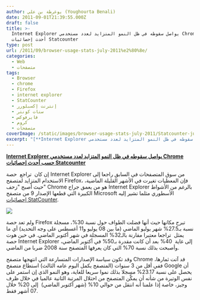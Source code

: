 ```yaml
---
author: يوغرطة بن علي (Youghourta Benali)
date: 2011-09-01T21:39:55.000Z
draft: false
title: >-
  Internet Explorer يواصل سقوطه في ظل النمو المتزايد لعدد مستخدمي Chrome حسب
  أحدث إحصائيات Statcounter
type: post
url: /2011/09/browser-usage-stats-july-2011%e2%80%8e/
categories:
  - Web
  - متصفحات
tags:
  - Browser
  - chrome
  - Firefox
  - internet explorer
  - StatCounter
  - إنترنت إكسبلورر
  - ستات كونتر
  - فايرفوكس
  - كروم
  - متصفحات
coverImage: /static/images/browser-usage-stats-july-2011‎/Statcounter-jul08-Aug11.jpg
excerpt: "[**Internet Explorer يواصل سقوطه في ظل النمو المتزايد لعدد مستخدمي Chrome حسب أحدث إحصائيات Statcounter**](https://www.it-scoop.com/2011/09/browser-usage-stats-july-2011%E2%80%8E/)\n\nإن كان\_ تراجع \_حصة Internet Explorer من سوق المتصفحات في السابق راجعا إلى الاستخدام المتزايد لمتصفح Firefox، فإن المعطيات تغيرت في الأشهر القليلة الماضية، حيث أصبح"
---
```

[**Internet Explorer يواصل سقوطه في ظل النمو المتزايد لعدد مستخدمي Chrome حسب أحدث إحصائيات Statcounter**](https://www.it-scoop.com/2011/09/browser-usage-stats-july-2011%E2%80%8E/)

إن كان  تراجع  حصة Internet Explorer من سوق المتصفحات في السابق راجعا إلى الاستخدام المتزايد لمتصفح Firefox، فإن المعطيات تغيرت في الأشهر القليلة الماضية، حيث أصبح "زحف" Chrome هو من يعمق جراح Internet Explorer بالرغم من الأشواط الكبيرة التي قطعها الإصدار 9 من متصفح Microsoft الأسطوري مثلما تشير إليه [إحصائيات StatCounter](http://gs.statcounter.com/#browser-ww-monthly-200807-201108).

![](/static/images/browser-usage-stats-july-2011‎/Statcounter-jul08-Aug11.jpg)

ولم تعد حصة Firefox تبرح مكانها حيث أنها فضلت الطواف حول نسبة 30%، مسجلة نسبة بـ27.5% شهر يوليو الماضي (ما بين 08 يوليو و11 أغسطس على وجه التحديد) أي ما يمثل  تراجعا معتبرا مقارنة بالـ32% المسجلة في شهر أكتوبر الماضي. في حين هوت حصة Internet Explorer إلى غاية  40% بعد أن كانت مقدرة بـ50% في أكتوبر الماضي، وأصبحت بذلك نسبة 70% التي كان يعرفها المتصفح سنة 2008 ضربا من الماضي.

وقد تكون سياسة الإصدارات المتسارعة التي انتهجها متصفح Chrome قد آتت ثمارها، ففي أقل من 3 سنوات (المتصفح يكمل اليوم عامه الثالث) استطاع متصفح Google أن يحصل على نسبة 23.17% مسجلا بذلك نموا سريعا للغاية، وهو النمو الذي إن استمر على نفس الوتيرة من شأنه أن يمكِّن المتصفح من احتلال المرتبة الثانية عالميا في خلال ظرف وجيز، خاصة إذا علمنا أنه انتقل من حوالي 10% (شهر أكتوبر الماضي)  إلى 20% خلال 07 أشهر فقط.
